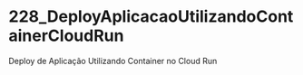 # 228_DeployAplicacaoUtilizandoContainerCloudRun
Deploy de Aplicação Utilizando Container no Cloud Run
